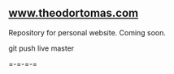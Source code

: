 
## www.theodortomas.com

Repository for personal website. Coming soon.

git push live master

=-=-=-=
